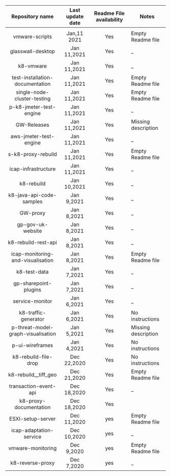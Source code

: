 |           Repository name          	| Last update date 	| Readme File availability 	| Notes               	|
|:----------------------------------:	|:----------------:	|:------------------------:	|---------------------	|
|                                    	|                  	|                          	|                     	|
| vmware-scripts                     	|      Jan,11 2021 	| Yes                      	| Empty Readme file   	|
| glasswall-desktop                  	|      Jan 11,2021 	| Yes                      	| _                   	|
| k8-vmware                          	|      Jan 11,2021 	| Yes                      	| _                   	|
| test-installation-documentation    	|      Jan 11,2021 	| Yes                      	| Empty Readme file   	|
| single-node-cluster-testing        	|      Jan 11,2021 	| Yes                      	| Empty Readme file   	|
| p-k8-jmeter-test-engine            	|      Jan 11,2021 	| Yes                      	| _                   	|
| GW-Releases                        	|      Jan 11,2021 	| Yes                      	| Missing description 	|
| aws-jmeter-test-engine             	|      Jan 11,2021 	| Yes                      	| _                   	|
| s-k8-proxy-rebuild                 	|      Jan 11,2021 	| Yes                      	| Empty Readme file   	|
| icap-infrastructure                	|      Jan 11,2021 	| Yes                      	| _                   	|
| k8-rebuild                         	|      Jan 10,2021 	| Yes                      	| _                   	|
| k8-java-api-code-samples           	|       Jan 9,2021 	| Yes                      	| _                   	|
| GW-proxy                           	|       Jan 8,2021 	| Yes                      	| _                   	|
| gp-gov-uk-website                  	|       Jan 8,2021 	| Yes                      	| _                   	|
| k8-rebuild-rest-api                	|       Jan 8,2021 	| Yes                      	| _                   	|
| icap-monitoring-and-visualisation  	|       Jan 8,2021 	| Yes                      	| Empty Readme file   	|
| k8-test-data                       	|       Jan 7,2021 	| Yes                      	| _                   	|
| gp-sharepoint-plugins              	|       Jan 7,2021 	| Yes                      	| _                   	|
| service-monitor                    	|       Jan 6,2021 	| Yes                      	| _                   	|
| k8-traffic-generator               	|       Jan 6,2021 	| Yes                      	| No instructions     	|
| p-threat-model-graph-visualisation 	|       Jan 5,2021 	| Yes                      	| Missing description 	|
| p-ui-wireframes                    	|       Jan 4,2021 	| Yes                      	| No instructions     	|
| k8-rebuild-file-drop               	|      Dec 22,2020 	| Yes                      	| No instructions     	|
| k8-rebuild__tiff_geo               	|      Dec 21,2020 	| Yes                      	| Empty Readme file   	|
| transaction-event-api              	|      Dec 18,2020 	| Yes                      	| _                   	|
| k8-proxy-documentation             	|      Dec 18,2020 	| Yes                      	|                     	|
| ESXI-setup-server                  	|      Dec 11,2020 	| yes                      	| Empty Readme file   	|
| icap-adaptation-service            	|      Dec 10,2020 	| yes                      	| _                   	|
| vmware-monitoring                  	|       Dec 9,2020 	| yes                      	| Empty Readme file   	|
| k8-reverse-proxy                   	|       Dec 7,2020 	| yes                      	| _                   	|
